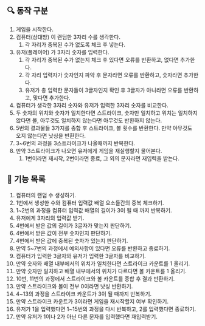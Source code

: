 ## 🔍 동작 구분
1. 게임을 시작한다.
2. 컴퓨터(상대방) 이 랜덤한 3자리 수를 생각한다.
   1. 각 자리가 중복된 수가 없도록 체크 후 넣는다.
3. 유저(플레이어) 가 3자리 숫자를 입력한다.
   1. 각 자리가 중복된 수가 없는지 체크 후 있다면 오류를 반환하고, 없다면 추가한다.
   2. 각 자리 입력자가 숫자인지 파악 후 문자라면 오류를 반환하고, 숫자라면 추가한다.
   3. 유저가 총 입력한 문자들이 3글자인지 확인 후 3글자가 아니라면 오류를 반환하고, 맞다면 추가한다.
4. 컴퓨터가 생각한 3자리 숫자와 유저가 입력한 3자리 숫자를 비교한다.
5. 두 숫자의 위치와 숫자가 일치한다면 스트라이크, 숫자만 일치하고 위치는 일치하지 않다면 볼, 아무것도 일치하지 않는다면 아무것도 반환하지 않는다.
6. 5번의 결과물들 3가지를 종합 후 스트라이크, 볼 횟수를 반환한다. 만약 아무것도 오지 않는다면 낫싱을 반환한다.
7. 3~6번의 과정을 3스트라이크가 나올때까지 반복한다.
8. 만약 3스트라이크가 나오면 유저에게 게임을 재실행할지 물어본다.
   1. 1번이라면 재시작, 2번이라면 종료, 그 외의 문자라면 재입력을 받는다.


## 🚀 기능 목록

1. 컴퓨터의 랜덤 수 생성하기.
2. 1번에서 생성한 수와 컴퓨터 입력값 배열 요소들간의 중복 체크하기.
3. 1~2번의 과정을 컴퓨터 입력값 배열의 길이가 3이 될 때 까지 반복하기.
4. 유저에게 3자리의 입력값 받기.
5. 4번에서 받은 값의 길이가 3글자가 맞는지 판단하기.
6. 4번에서 받은 값이 전부 숫자인지 판단하기.
7. 4번에서 받은 값에 중복된 숫자가 있는지 판단하기.
8. 만약 5~7번의 과정에서 예외사항이 있다면 오류를 반환하고 종료하기.
9. 컴퓨터가 입력한 3글자와 유저가 입력한 3글자를 비교하기.
10. 만약 숫자와 배열 내부에서의 위치가 일치한다면 스트라이크 카운트를 1 올리기.
11. 만약 숫자만 일치하고 배열 내부에서의 위치가 다르다면 볼 카운트를 1 올리기.
12. 10번, 11번의 과정에서 스트라이크와 볼 카운트를 종합 후 결과 반환하기.
13. 만약 스트라이크와 볼이 전부 0이라면 낫싱 반환하기.
14. 4~13의 과정을 스트라이크 카운트가 3이 될 때까지 반복하기.
15. 만약 스트라이크 카운트가 3이라면 게임을 재시작할지 여부 확인하기.
16. 유저가 1을 입력했다면 1~15번의 과정을 다시 반복하고, 2를 입력했다면 종료하기.
17. 만약 유저가 1이나 2가 아닌 다른 문자를 입력했다면 재입력받기.